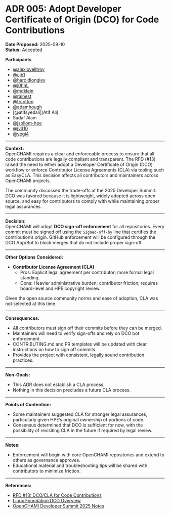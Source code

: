 # ADR 005: Adopt Developer Certificate of Origin (DCO) for Code Contributions

**Date Proposed:** 2025-09-10  
**Status:** Accepted 

**Participants**  
- [@alexlovelltroy](https://github.com/alexlovelltroy)  
- [@cjh1](https://github.com/cjh1)  
- [@haroldlongley](https://github.com/haroldlongley)  
- [@j0hnL](https://github.com/j0hnL)  
- [@mdklein](https://github.com/mdklein)  
- [@rainest](https://github.com/rainest)  
- [@trcotton](https://github.com/trcotton)
- [@adamhough](https://github.com/adamhough)
- [@atifsyedali](Atif Ali)
- Sadaf Alam
- [@jsollom-hpe](https://github.com/jsollom-hpe)
- [@jvd10](https://github.com/jvd10)
- [@yogi4](https://github.com/yogi4)

---

**Context:**  
OpenCHAMI requires a clear and enforceable process to ensure that all code contributions are legally compliant and transparent. The RFD (#13) raised the need to either adopt a Developer Certificate of Origin (DCO) workflow or enforce Contributor License Agreements (CLA) via tooling such as EasyCLA. This decision affects all contributors and maintainers across OpenCHAMI projects.

The community discussed the trade-offs at the 2025 Developer Summit. DCO was favored because it is lightweight, widely adopted across open source, and easy for contributors to comply with while maintaining proper legal assurances.

---

**Decision:**  
OpenCHAMI will adopt **DCO sign-off enforcement** for all repositories. Every commit must be signed off using the `Signed-off-by` line that certifies the contribution’s origin. GitHub enforcement will be configured through the DCO App/Bot to block merges that do not include proper sign-off.

---

**Other Options Considered:**  
- **Contributor License Agreement (CLA)**  
  - Pros: Explicit legal agreement per contributor; more formal legal standing.  
  - Cons: Heavier administrative burden; contributor friction; requires board-level and HPE copyright review.

Given the open source community norms and ease of adoption, CLA was not selected at this time.

---

**Consequences:**  
- All contributors must sign off their commits before they can be merged.  
- Maintainers will need to verify sign-offs and rely on DCO bot enforcement.  
- CONTRIBUTING.md and PR templates will be updated with clear instructions on how to sign off commits.  
- Provides the project with consistent, legally sound contribution practices.

---

**Non-Goals:**  
- This ADR does not establish a CLA process.
- Nothing in this decision precludes a future CLA process.

---

**Points of Contention:**  
- Some maintainers suggested CLA for stronger legal assurances, particularly given HPE’s original ownership of portions of code.  
- Consensus determined that DCO is sufficient for now, with the possibility of revisiting CLA in the future if required by legal review.

---

**Notes:**  
- Enforcement will begin with core OpenCHAMI repositories and extend to others as governance approves.  
- Educational material and troubleshooting tips will be shared with contributors to minimize friction.

---

**References:**  
- [RFD #13: DCO/CLA for Code Contributions](https://github.com/OpenCHAMI/community/issues/13)  
- [Linux Foundation DCO Overview](https://developercertificate.org/)  
- [OpenCHAMI Developer Summit 2025 Notes](https://openchami.org/tacc25)
